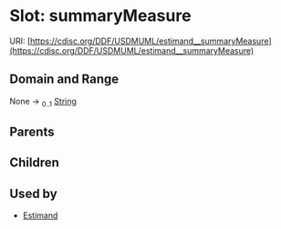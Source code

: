 
# Slot: summaryMeasure




URI: [https://cdisc.org/DDF/USDMUML/estimand__summaryMeasure](https://cdisc.org/DDF/USDMUML/estimand__summaryMeasure)


## Domain and Range

None &#8594;  <sub>0..1</sub> [String](types/String.md)

## Parents


## Children


## Used by

 * [Estimand](Estimand.md)
